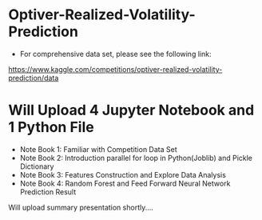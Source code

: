 # Optiver-Realized-Volatility-Prediction

- For comprehensive data set, please see the following link:

https://www.kaggle.com/competitions/optiver-realized-volatility-prediction/data

# Will Upload 4 Jupyter Notebook and 1 Python File

- Note Book 1: Familiar with Competition Data Set
- Note Book 2: Introduction parallel for loop in Python(Joblib) and Pickle Dictionary
- Note Book 3: Features Construction and Explore Data Analysis
- Note Book 4: Random Forest and Feed Forward Neural Network Prediction Result

Will upload summary presentation shortly....
